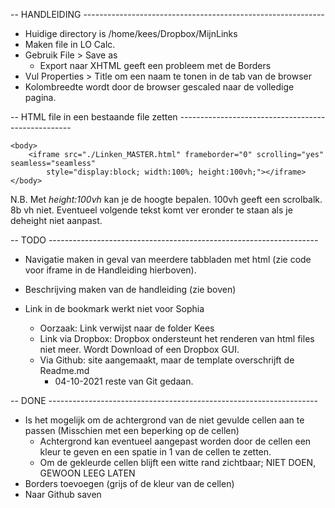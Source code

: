 -- HANDLEIDING ------------------------------------------------------------
- Huidige directory is /home/kees/Dropbox/MijnLinks
- Maken file in LO Calc.
- Gebruik File > Save as
    - Export naar XHTML geeft een probleem met de Borders
- Vul Properties > Title om een naam te tonen in de tab van de browser
- Kolombreedte wordt door de browser gescaled naar de volledige pagina.

-- HTML file in een bestaande file zetten ---------------------------------------------------
```
<body>
    <iframe src="./Linken_MASTER.html" frameborder="0" scrolling="yes" seamless="seamless"
        style="display:block; width:100%; height:100vh;"></iframe>
</body>
```
N.B. Met _height:100vh_ kan je de hoogte bepalen. 100vh geeft een scrolbalk. 8b vh niet.
Eventueel volgende tekst komt ver eronder te staan als je deheight niet aanpast.

-- TODO -------------------------------------------------------------------
- Navigatie maken in geval van meerdere tabbladen met html (zie code voor iframe in de Handleiding hierboven).

- Beschrijving maken van de handleiding (zie boven)
- Link in de bookmark werkt niet voor Sophia
    - Oorzaak: Link verwijst naar de folder Kees
    - Link via Dropbox: Dropbox ondersteunt het renderen van html files niet meer. Wordt Download of een Dropbox GUI.
    - Via Github: site aangemaakt, maar de template overschrijft de Readme.md
        - 04-10-2021 reste van Git gedaan.

-- DONE -------------------------------------------------------------------
- Is het mogelijk om de achtergrond van de niet gevulde cellen aan te passen (Misschien met een beperking op de cellen)
    - Achtergrond kan eventueel aangepast worden door de cellen een kleur te geven en een spatie in 1 van de cellen te zetten.
    - Om de gekleurde cellen blijft een witte rand zichtbaar; NIET DOEN, GEWOON LEEG LATEN
- Borders toevoegen (grijs of de kleur van de cellen)
- Naar Github saven